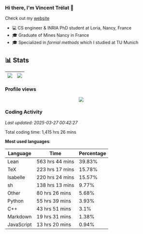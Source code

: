 ### Hi there, I'm Vincent Trélat 👋

Check out my [website](https://vtrelat.github.io)

-   💻 CS engineer & INRIA PhD student at Loria, Nancy, France
-   🎓 Graduate of Mines Nancy in France
-   🎓 Specialized in _formal methods_ which I studied at TU Munich

## 📊 **Stats**

| <img align="center" src="https://readme-stats.clckblog.space/api?username=VTrelat&show_icons=true&include_all_commits=true&theme=tokyonight&hide_border=true" /> | <img align="center" src="https://readme-stats.clckblog.space/api/top-langs/?username=VTrelat&layout=compact&theme=tokyonight&hide_border=true" /> |
| ---------------------------------------------------------------------------------------------------------------------------------------------------------------- | ------------------------------------------------------------------------------------------------------------------------------------------------- |

### Profile views

<p align="center">
 <img src="https://profile-counter.glitch.me/VTrelat/count.svg" />
</p>

<!--automations-->
### Coding Activity
_Last updated: 2025-03-27 00:42:27_

Total coding time: 1,415 hrs 26 mins

**Most used languages**:

| Language | Time | Percentage |
| ------------- | ------------- | ------------- |
| Lean | 563 hrs 44 mins | 39.83% |
| TeX | 223 hrs 17 mins | 15.78% |
| Isabelle | 220 hrs 24 mins | 15.57% |
| sh | 138 hrs 13 mins | 9.77% |
| Other | 80 hrs 26 mins | 5.68% |
| Python | 55 hrs 39 mins | 3.93% |
| C++ | 43 hrs 51 mins | 3.1% |
| Markdown | 19 hrs 31 mins | 1.38% |
| JavaScript | 13 hrs 20 mins | 0.94% |

